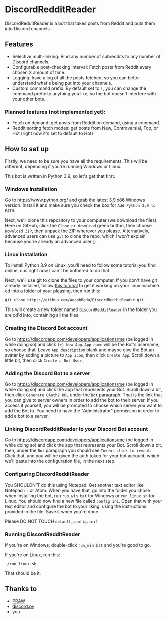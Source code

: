 # DiscordRedditReader
DiscordRedditReader is a bot that takes posts from Reddit and puts them into Discord channels. 


## Features

 * Selective multi-linking: Bind any number of subreddits to any number of Discord channels.
 * Configurable post-checking interval: Fetch posts from Reddit every chosen X amount of time.
 * Logging: have a log of all the posts fetched, so you can better understand what's being put into your channels.
 * Custom command prefix: By default set to ```!```, you can change the command prefix to anything you like, so the bot doesn't interfere with your other bots.
 
### Planned features (not implemented yet):
 * Fetch on demand: get posts from Reddit on demand, using a command.
 * Reddit sorting fetch modes: get posts from New, Controversial, Top, or Hot (right now it's set to default to Hot)

## How to set up
Firstly, we need to be sure you have all the requirements. This will be different, depending if you're running Windows or Linux.

This bot is written in Python 3.9, so let's get that first.
### Windows installation
Go to https://www.python.org/ and grab the latest 3.9 x86 Windows version. Install it and make sure you check the box for ```Add Python 3.9 to PATH```.

Next, we'll clone this repository to your computer (we download the files). Here on GitHub, click the ```Clone or download``` green button, then choose ```Download ZIP```, then unpack the ZIP wherever you please. Alternatively, advanced users can use ```git``` to clone the repo, which I won't explain because you're already an advanced user ;)

### Linux installation
To install Python 3.9 on Linux, you'll need to follow some tutorial you find online, cus right now I can't be bothered to do that.

Next, we'll use git to clone the files to your computer. If you don't have git already installed, follow [this tutorial](https://git-scm.com/book/en/v1/Getting-Started-Installing-Git) to get it working on your linux machine. cd into a folder of your pleasing, then run this:
```
git clone https://github.com/WoophRadu/DiscordRedditReader.git
```
This will create a new folder named ```DiscordRedditReader``` in the folder you are cd'd into, containing all the files.

### Creating the Discord Bot account
Go to https://discordapp.com/developers/applications/me (be logged in while doing so) and click ```(+) New App```. ```App name``` will be the Bot's username, so choose that. Leave ```App description``` blank and maybe give the Bot an avatar by adding a picture to ```App icon```, then click ```Create App```. Scroll down a little bit, then click ```Create a Bot User```.

### Adding the Discord Bot to a server
Go to https://discordapp.com/developers/applications/me (be logged in while doing so) and click the app that represents your Bot. Scroll down a bit, then click ```Generate OAuth2 URL``` under the ```Bot``` paragraph. That is the link that you can give to server owners in order to add the bot to their server. If you access it yourself, you will be prompted to choose which server you want to add the Bot to. You need to have the "Administrator" permission in order to add a bot to a server.

### Linking DiscordRedditReader to your Discord Bot account
Go to https://discordapp.com/developers/applications/me (be logged in while doing so) and click the app that represents your Bot. Scroll down a bit, then, under the ```Bot``` paragraph you should see ```Token: click to reveal```. Click that, and you will be given the auth token for your bot account, which we'll paste into the configuration file, in the next step.

### Configuring DiscordRedditReader
You SHOULDN'T do this using Notepad. Get another text editor like Notepad++ or Atom. When you have that, go into the folder you chose when installing the bot, run ```run_win.bat``` for Windows or ```run_linux.sh``` for Linux. You should now find a new file called ```config.ini```. Open that with your text editor and configure the bot to your liking, using the instructions provided in the file. Save it when you're done.

Please DO NOT TOUCH ```default_config.ini```!

### Running DiscordRedditReader
If you're on Windows, double-click ```run_win.bat``` and you're good to go.

If you're on Linux, run this:
```
./run_linux.sh
```
That should be it.
## Thanks to

 * [PRAW](https://github.com/praw-dev/praw)
 * [discord.py](https://github.com/Rapptz/discord.py)
 * you
